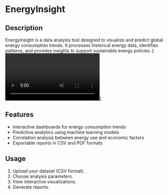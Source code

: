 # EnergyInsight

## Description

EnergyInsight is a data analysis tool designed to visualize and predict global energy consumption trends. It processes historical energy data, identifies patterns, and provides insights to support sustainable energy policies.
[![Video Thumbnail](https://github.com/HL02/send_notif_auto/blob/main/demo.mp4)]
## Features

- Interactive dashboards for energy consumption trends
- Predictive analytics using machine learning models
- Correlation analysis between energy use and economic factors
- Exportable reports in CSV and PDF formats

## Usage

1. Upload your dataset (CSV format).
2. Choose analysis parameters.
3. View interactive visualizations.
4. Generate reports.
